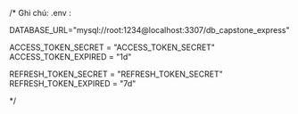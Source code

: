 /\*
Ghi chú:
.env :
<!-- DATABASE_URL="mysql://root:1234@localhost:3307/db_cyber_media" -->

DATABASE_URL="mysql://root:1234@localhost:3307/db_capstone_express"

ACCESS_TOKEN_SECRET = "ACCESS_TOKEN_SECRET"
ACCESS_TOKEN_EXPIRED = "1d"

REFRESH_TOKEN_SECRET = "REFRESH_TOKEN_SECRET"
REFRESH_TOKEN_EXPIRED = "7d"

\*/
